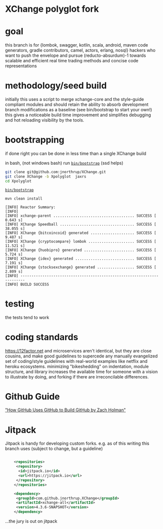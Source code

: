 # XChange polyglot fork


goal
=====

this branch is for {lombok, swagger, kotlin, scala, android, maven code generators, gradle contributors, camel, actors, erlang, nosql} hackers who want to push the envelope and pursue (reducto-absurdum)-1 towards scalable and efficient real time trading methods and concise code representations

methodology/seed build
=====
initially this uses a script to merge xchange-core and the style-guide compliant modules and should retain the ability to absorb development branch modifications as a baseline (see bin/bootstrap to start your own!)  this gives a noticeable build time improvement and simplifies debugging and hot reloading visibility by the tools.

bootstrapping
=============

if done right you can be done in less time than a single XChange build

in bash, (not windows bash) run [`bin/bootstrap`](bin/bootstrap) (ssd helps)

```bash
git clone git@github.com:jnorthrup/XChange.git
git clone XChange -b Xpolyglot  jaxrs
cd Xpolyglot
```

[`bin/bootstrap`](bin/bootstrap)
```
mvn clean install
```

```
[INFO] Reactor Summary:
[INFO]
[INFO] xchange-parent ..................................... SUCCESS [  0.643 s]
[INFO] XChange Speedball .................................. SUCCESS [ 38.055 s]
[INFO] XChange {bitcoincoid} generated .................... SUCCESS [  9.487 s]
[INFO] XChange {cryptocompare} lombok ..................... SUCCESS [ 11.521 s]
[INFO] XChange {huobipro} generated ....................... SUCCESS [  5.724 s]
[INFO] XChange {idex} generated ........................... SUCCESS [  7.191 s]
[INFO] XChange {stocksexchange} generated ................. SUCCESS [  2.809 s]
[INFO] ------------------------------------------------------------------------
[INFO] BUILD SUCCESS
```

testing
======
the tests tend to work

coding standards
======
https://12factor.net and microservices aren't identical, but they are close cousins, and make good guidelines to supercede any manually evangelized set of coding/style guidelines with real-world examples like netflix and heroku ecosystems.  minimizing "bikeshedding" on indentation, module structure, and library increases the available time for someone with a vision to illustrate by doing, and forking if there are irreconcilable differences.

Github Guide
============
["How GitHub Uses GitHub to Build GitHub by Zach Holman"](  https://www.youtube.com/watch?v=qyz3jkOBbQY )

Jitpack
=======
Jitpack is handy for developing custom forks.
e.g. as of this writing this branch uses (subject to change, but a guideline)
```xml

    <repositories>
     <repository>
      <id>jitpack.io</id>
      <url>https://jitpack.io</url>
     </repository>
    </repositories>

    <dependency>
     <groupId>com.github.jnorthrup.XChange</groupId>
     <artifactId>xchange-all</artifactId>
     <version>4.3.6-SNAPSHOT</version>
    </dependency>

```
...the jury is out on jitpack

